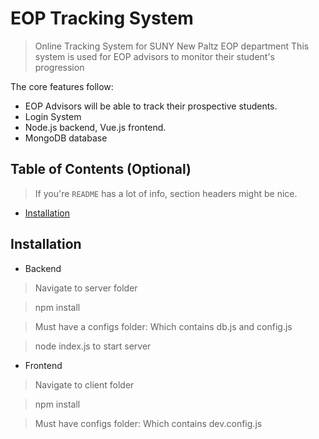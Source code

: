 # EOP Tracking System
> Online Tracking System for SUNY New Paltz EOP department
> This system is used for EOP advisors to monitor their student's progression

The core features follow:
- EOP Advisors will be able to track their prospective students.
- Login System
- Node.js backend, Vue.js frontend.
- MongoDB database



## Table of Contents (Optional)

> If you're `README` has a lot of info, section headers might be nice.

- [Installation](#installation)




## Installation



- Backend
> Navigate to server folder

> npm install

> Must have a configs folder: Which contains db.js and config.js

> node index.js to start server

- Frontend
> Navigate to client folder

> npm install

> Must have configs folder: Which contains dev.config.js


